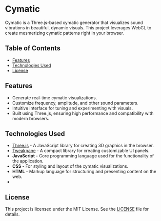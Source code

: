 # Cymatic

Cymatic is a Three.js-based cymatic generator that visualizes sound vibrations in beautiful, dynamic visuals. This project leverages WebGL to create mesmerizing cymatic patterns right in your browser.

## Table of Contents

- [Features](#features)
- [Technologies Used](#technologies-used)
- [License](#license)

## Features

- Generate real-time cymatic visualizations.
- Customize frequency, amplitude, and other sound parameters.
- Intuitive interface for tuning and experimenting with visuals.
- Built using Three.js, ensuring high performance and compatibility with modern browsers.

## Technologies Used

- [Three.js](https://threejs.org/) - A JavaScript library for creating 3D graphics in the browser.
- [Tweakpane](https://cocopon.github.io/tweakpane/) - A compact library for creating customizable UI panels.
- **JavaScript** - Core programming language used for the functionality of the application.
- **CSS** - For styling and layout of the cymatic visualizations.
- **HTML** - Markup language for structuring and presenting content on the web.
- 
## License

This project is licensed under the MIT License. See the [LICENSE](LICENSE) file for details.
